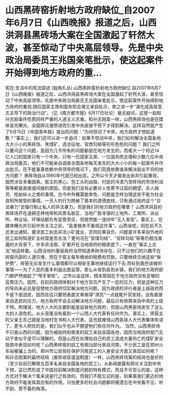 # 山西黑砖窑折射地方政府缺位_自2007年6月7日《山西晚报》报道之后，山西洪洞县黑砖场大案在全国激起了轩然大波，甚至惊动了中央高层领导。先是中央政治局委员王兆国亲笔批示，使这起案件开始得到地方政府的重...

宪在:生活中的宪法踪迹 (独角扎丛)
山西黑砖窑折射地方政府缺位
自2007年6月7日《山西晚报》报道之后，山西洪洞县黑砖场大案在全国激起了轩然大波，甚至惊动了中央高层领导。先是中央政治局委员王兆国亲笔批示，使这起案件开始得到地方政府的重视.随后国家主席和国务院总理又亲自批示，使之进一步“演化成高层意志主导下的政治行动”。（见《南方都市报》6月17日社论）毫无疑问，这是一起和孙志刚事件性质同样严重的人道主义灾难。和孙志刚案一样，山西黑砖场也是在媒体首先曝光、全国舆论激愤进而引发中央直接干预下才得到解决。这样自然就产生了6月15日《中国青年报》提出的问题：“为何惊动了中央，地方政府才想起道歉？”事实上，我们还可以进一步追问：如果不惊动中央，我们如何解决全国各地大大小小的黑砖场、黑煤矿、违法征地、官商勾结等形形色色的问题？
我们之所以要问这个问题，是因为几乎所有的问题都是在地方发生的，而偌大一个将近14亿人口的国家只有一个中央，只有一位国家主席、一位国务院总理和少数几位中央政治局委员，他们不可能亲自调查全国各地每天发生的大大小小的每一起案件并作出批示。在不能事事依赖中央领导的情况下，我们究竟依靠谁来解决层出不穷的地方问题？
黑砖场自从1990年代就已经出现，之所以今天才揭发出来并引起重视，固然涉及多重因素。窑主的黑心、包工头的凶狠、村民的冷漠乃至砖场的市场利润等等都是直接或间接的原因，但是我们没有必要对人性寄予过高的期望。杀人越货、抢劫纵火之类的事情，古今中外概莫能幸免，问题是怎样治理这些不能为社会良知所接受的事情。一旦人的行为跌破了基本的道德底线，只有通过政府这个“合法暴力”去强行制止私人的非法暴力。但是我们的地方政府在哪里？
山西洪洞县的黑砖场开在退耕还林地带和风景名胜区，当地广胜寺镇的土地所、工商所、派出所、林业站、环保站都负有监管责任，但居然能一连四年“无人发现”。事实上，在媒体曝光并引起中央关注之前，“县里根本不重视这件事”。山西省呢，则在前不久还发出通知，要求民工别去非法小矿就业，否则后果自负。问题是许多来自外地的民工如何知道矿主经营是否合法？更何况在“官煤勾结”、“官砖勾结”等等仍相当普遍的大背景下，许多非法窑、矿都开在当地政府的眼皮底下，一直在“事实上合法”地运转着。山西当地的基层政府当然知道黑砖场存在，只不过他们的兴趣不在砖窑内部的人道灾难，而在于窑主每年缴纳的税费和罚款。只要继续交纳这些“保护费”，砖窑无论发生什么事情都可以相安无事地继续运行下去.而轮到政府该做的事情——为了人民的基本利益出面监管，那么从省到县到乡镇，我们的地方政府部门都俨然做起了“甩手掌柜”。
之所以会这样，根本原因在于地方政府没有足够的监管压力。固然，目前的政绩体制对于地方官员产生了一定的压力，但是这种压力的导向未必总是促使地方政府切实解决地方问题，因为政绩的评价者是上级政府而不是下层选民，因而往往只要把表面文章做得“漂亮”一点就能升官发财。没有直接来自选民的压力，地方政府不会主动解决地方问题，最后只有依靠来自中央的上级干预。照理说，地方人大的主要职能是监督地方政府，但是山西黑窑场发生了这么大的人道危机，从头至尾没有看到一个山西人大代表有任何作为。事实上，黑窑主的父亲王东己就是当地村支书和人大代表，这也就难怪山西各级人大代表集体失语了。更令人担忧的是，我们似乎也从不期望他们有任何作为。
当然，山西黑砖场不只是山西的问题，因为被劫持和贩卖的奴工来自全国各地，因而当地政府部门无动于衷似乎是可以理解的，但是山西在处理给自己的民工造成大量伤亡的煤矿安全隐患中表现如何呢？山西黑砖窑的奴工有相当部分来自河南，不少民工是在郑州火车站被骗上当的，郑州市公安局在保护河南民工的人身安全方面又表现如何呢？
和孙志刚案的最终结局（废除收容遣送制度）一样，山西黑砖场案的结局也是好的（至少目前已解救五百多名来自全国各地的民工）。从新闻披露和舆论关注到中央干预，这已然形成了中国目前解决制度问题的特有模式，而且不可否认的是，这种方式对于解决个案来说是行之有效的。但我们不能忘记的是，如果离我们更近的地方政府不能发挥其应有的作用，只怕更多的社会问题都将被遗忘在中央看不见、听不到、管不着的角落。